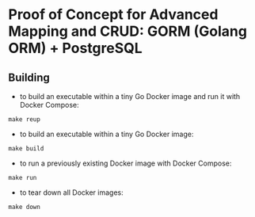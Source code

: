 # Proof of Concept for Advanced Mapping and CRUD: GORM (Golang ORM) + PostgreSQL

## Building
* to build an executable within a tiny Go Docker image and run it with Docker Compose: 
```
make reup 
```
* to build an executable within a tiny Go Docker image:
```
make build
```
* to run a previously existing Docker image with Docker Compose:
```
make run
```
* to tear down all Docker images:
```
make down
```
